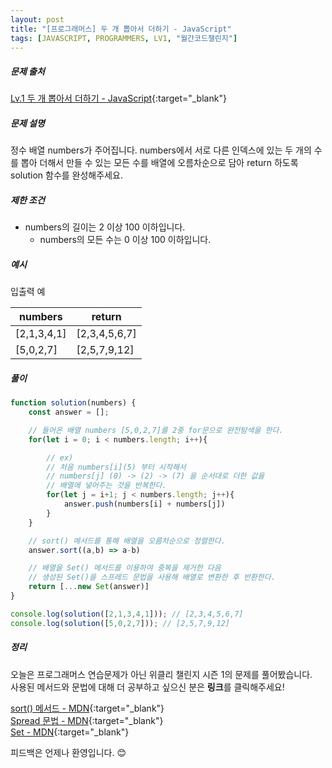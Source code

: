 ```yaml
---
layout: post
title: "[프로그래머스] 두 개 뽑아서 더하기 - JavaScript"
tags: [JAVASCRIPT, PROGRAMMERS, LV1, "월간코드챌린지"]
---
```

##### 문제 출처
[Lv.1 두 개 뽑아서 더하기 - JavaScript](https://programmers.co.kr/learn/courses/30/lessons/68644?language=javascript){:target="_blank"}

##### 문제 설명
정수 배열 numbers가 주어집니다. numbers에서 서로 다른 인덱스에 있는 두 개의 수를 뽑아 더해서 만들 수 있는 모든 수를 배열에 오름차순으로 담아 return 하도록 solution 함수를 완성해주세요.

##### 제한 조건
* numbers의 길이는 2 이상 100 이하입니다.
    * numbers의 모든 수는 0 이상 100 이하입니다.


##### 예시
입출력 예

|numbers|return|
|---|---|
|[2,1,3,4,1]|[2,3,4,5,6,7]|
|[5,0,2,7]|[2,5,7,9,12]|


##### 풀이
```javascript
function solution(numbers) {
    const answer = [];

    // 들어온 배열 numbers [5,0,2,7]를 2중 for문으로 완전탐색을 한다.
    for(let i = 0; i < numbers.length; i++){

        // ex) 
        // 처음 numbers[i](5) 부터 시작해서
        // numbers[j] (0) -> (2) -> (7) 을 순서대로 더한 값을
        // 배열에 넣어주는 것을 반복한다.
        for(let j = i+1; j < numbers.length; j++){
            answer.push(numbers[i] + numbers[j])
        }
    }

    // sort() 메서드를 통해 배열을 오름차순으로 정렬한다.
    answer.sort((a,b) => a-b)

    // 배열을 Set() 메서드를 이용하여 중복을 제거한 다음
    // 생성된 Set()을 스프레드 문법을 사용해 배열로 변환한 후 반환한다.
    return [...new Set(answer)]
}

console.log(solution([2,1,3,4,1])); // [2,3,4,5,6,7]
console.log(solution([5,0,2,7])); // [2,5,7,9,12]
```

##### 정리
오늘은 프로그래머스 연습문제가 아닌 위클리 챌린지 시즌 1의 문제를 풀어봤습니다.<br />
사용된 메서드와 문법에 대해 더 공부하고 싶으신 분은 **링크**를 클릭해주세요!

[sort() 메서드 - MDN](https://developer.mozilla.org/ko/docs/Web/JavaScript/Reference/Global_Objects/Array/sort){:target="_blank"}<br/>
[Spread 문법 - MDN](https://developer.mozilla.org/ko/docs/Web/JavaScript/Reference/Operators/Spread_syntax){:target="_blank"}<br/>
[Set - MDN](https://developer.mozilla.org/ko/docs/Web/JavaScript/Reference/Global_Objects/Set){:target="_blank"}

피드백은 언제나 환영입니다. 😊
